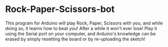 # Rock-Paper-Scissors-bot
This program for Arduino will play Rock, Paper, Scissors with you, and while doing so, it learns how to beat you! After a while it won't ever lose! Play it using the Serial port on your computer, and Arduino's knowledge can be erased by simply resetting the board or by re-uploading the sketch! 
